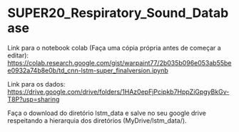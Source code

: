 # SUPER20_Respiratory_Sound_Database

Link para o notebook colab (Faça uma cópia própria antes de começar a editar): https://colab.research.google.com/gist/warpaint77/2b035b096e053ab55bee0932a74b8e0b/td_cnn-lstm-super_finalversion.ipynb

Link para os dados: https://drive.google.com/drive/folders/1HAz0epFjPcipkb7HppZiGpgyBkGv-T8P?usp=sharing 

Faça o download do diretório lstm_data e salve no seu google drive respeitando a hierarquia dos diretórios (MyDrive/lstm_data/).
